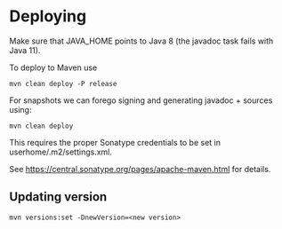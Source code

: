 Deploying
=========

Make sure that JAVA_HOME points to Java 8 (the javadoc task fails with Java 11).

To deploy to Maven use

```
mvn clean deploy -P release
```

For snapshots we can forego signing and generating javadoc + sources using:

```
mvn clean deploy
```

This requires the proper Sonatype credentials to be set in userhome/.m2/settings.xml.

See https://central.sonatype.org/pages/apache-maven.html for details.

Updating version
----------------

```
mvn versions:set -DnewVersion=<new version>
```
